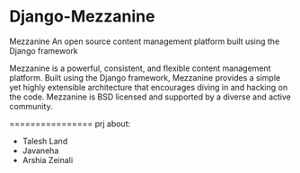 # Django-Mezzanine
Mezzanine An open source content management platform built using the Django framework

Mezzanine is a powerful, consistent, and flexible content management platform. Built using the Django framework, Mezzanine provides a simple yet highly extensible architecture that encourages diving in and hacking on the code. Mezzanine is BSD licensed and supported by a diverse and active community.


================
prj about:

 - Talesh Land
 - Javaneha
 - Arshia Zeinali
